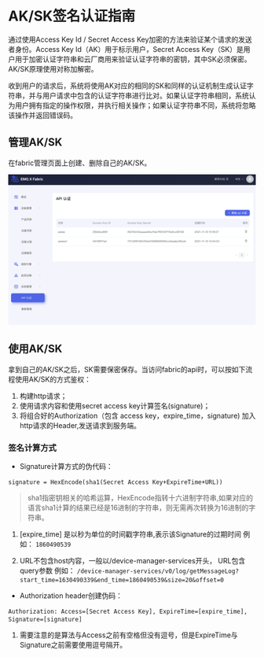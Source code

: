 # AK/SK签名认证指南

通过使用Access Key Id / Secret Access Key加密的方法来验证某个请求的发送者身份。Access Key Id（AK）用于标示用户，Secret Access Key（SK）是用户用于加密认证字符串和云厂商用来验证认证字符串的密钥，其中SK必须保密。 AK/SK原理使用对称加解密。

收到用户的请求后，系统将使用AK对应的相同的SK和同样的认证机制生成认证字符串，并与用户请求中包含的认证字符串进行比对。如果认证字符串相同，系统认为用户拥有指定的操作权限，并执行相关操作；如果认证字符串不同，系统将忽略该操作并返回错误码。

## 管理AK/SK

在fabric管理页面上创建、删除自己的AK/SK。

![创建AK/SK](./_assets/aksk.png)

## 使用AK/SK

拿到自己的AK/SK之后，SK需要保密保存。当访问fabric的api时，可以按如下流程使用AK/SK的方式鉴权：

1. 构建http请求；
2. 使用请求内容和使用secret access key计算签名(signature)；
3. 将组合好的Authorization（包含 access key，expire_time，signature) 加入http请求的Header,发送请求到服务端。

### 签名计算方式

- Signature计算方式的伪代码：
```
signature = HexEncode(sha1(Secret Access Key+ExpireTime+URL))
```
> sha1指密钥相关的哈希运算，HexEncode指转十六进制字符串,如果对应的语言sha1计算的结果已经是16进制的字符串，则无需再次转换为16进制的字符串。

1. \[expire_time] 是以秒为单位的时间戳字符串,表示该Signature的过期时间
例如：
`1860490539`

2. URL不包含host内容，一般以/device-manager-services开头， URL包含query参数
例如：
`
/device-manager-services/v0/log/getMessageLog?start_time=1630490339&end_time=1860490539&size=20&offset=0
`


- Authorization header创建伪码：

```
Authorization: Access=[Secret Access Key], ExpireTime=[expire_time], Signature=[signature]
```

1. 需要注意的是算法与Access之前有空格但没有逗号，但是ExpireTime与Signature之前需要使用逗号隔开。

